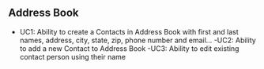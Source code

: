 ## Address Book

- UC1: Ability to create a Contacts in Address 
Book with first and last names, address, 
city, state, zip, phone number and 
email…
-UC2: Ability to add a new 
Contact to Address Book
-UC3: Ability to edit 
existing contact 
person using their 
name